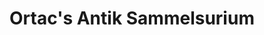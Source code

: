 ---
title: "Ortac's Antik Sammelsurium"
url: /darmstadt/ortacs-antik-sammelsurium/
shop: Andenken
---